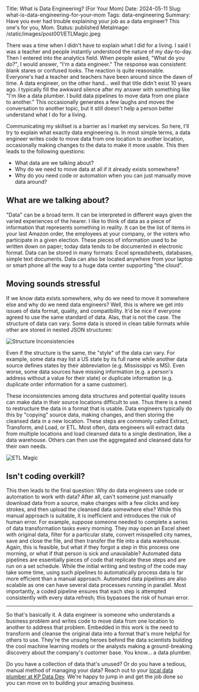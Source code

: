 Title: What is Data Engineering? (For Your Mom)
Date: 2024-05-11
Slug: what-is-data-engineering-for-your-mom
Tags: data-engineering
Summary: Have you ever had trouble explaining your job as a data engineer? This one's for you, Mom.
Status: published
MetaImage: /static/images/post001/ETLMagic.jpeg

There was a time when I didn't have to explain what I did for a living. I said I was a teacher and people instantly understood the nature of my day-to-day. Then I entered into the analytics field. When people asked, "What do you do?", I would answer, "I'm a data engineer." The response was consistent: blank stares or confused looks. The reaction is quite reasonable. Everyone's had a teacher and teachers have been around since the dawn of time. A data engineer, on the other hand... well that title didn't exist 10 years ago. I typically fill the awkward silence after my answer with something like "I'm like a data plumber. I build data pipelines to move data from one place to another." This occasionally generates a few laughs and moves the conversation to another topic, but it still doesn't help a person better understand what I do for a living. 

Communicating my skillset is a barrier as I market my services. So here, I'll try to explain what exactly data engineering is. In most simple terms, a data engineer writes code to move data from one location to another location, occasionally making changes to the data to make it more usable. This then leads to the following questions: 

- What data are we talking about?
- Why do we need to move data at all if it already exists somewhere?
- Why do you need code or automation when you can just manually move data around?

## What are we talking about?
"Data" can be a broad term. It can be interpreted in different ways given the varied experiences of the hearer. I like to think of data as a piece of information that represents something in reality. It can be the list of items in your last Amazon order, the employees at your company, or the voters who participate in a given election. These pieces of information used to be written down on paper; today data tends to be documented in electronic format. Data can be stored in many formats: Excel spreadsheets, databases, simple text documents. Data can also be located anywhere from your laptop or smart phone all the way to a huge data center supporting "the cloud".

## Moving sounds stressful
If we know data exists somewhere, why do we need to move it somewhere else and why do we need data engineers? Well, this is where we get into issues of data format, quality, and compatibility. It'd be nice if everyone agreed to use the same standard of data. Alas, that is not the case. The structure of data can vary. Some data is stored in clean table formats while other are stored in nested JSON structures: 

![Structure Inconsistencies](/static/images/post001/TabularVsJson.jpeg)

Even if the structure is the same, the "style" of the data can vary. For example, some data may list a US state by its full name while another data source defines states by their abbreviation (e.g. Mississippi vs MS). Even worse, some data sources have missing information (e.g. a person's address without a value for their state) or duplicate information (e.g. duplicate order information for a same customer). 

These inconsistencies among data structures and potential quality issues can make data in their source locations difficult to use. Thus there is a need to restructure the data in a format that is usable. Data engineers typically do this by "copying" source data, making changes, and then storing the cleansed data in a new location. These steps are commonly called Extract, Transform, and Load, or ETL. 
Most often, data engineers will extract data from multiple locations and load cleansed data to a single destination, like a data warehouse. Others can then use the aggregated and cleansed data for their own needs. 

![ETL Magic](/static/images/post001/ETLMagic.jpeg)

## Isn't coding overkill?
This then leads to the final question: Why do data engineers use code or automation to work with data? After all, can't someone just manually download data from a source, make changes with a few clicks and key strokes, and then upload the cleansed data somewhere else? While this manual approach is suitable, it is inefficient and introduces the risk of human error. For example, suppose someone needed to complete a series of data transformation tasks every morning. They may open an Excel sheet with original data, filter for a particular state, convert misspelled city names, save and close the file, and then transfer the file into a data warehouse. Again, this is feasible, but what if they forgot a step in this process one morning, or what if that person is sick and unavailable? Automated data pipelines are essentially pieces of code that replicate these steps and are run on a set schedule. While the initial writing and testing of the code may take some time, using such pipelines to automatically process data is far more efficient than a manual approach. Automated data pipelines are also scalable as one can have several data processes running in parallel. Most importantly, a coded pipeline ensures that each step is attempted consistently with every data refresh; this bypasses the risk of human error. 

---

So that's basically it. A data engineer is someone who understands a business problem and writes code to move data from one location to another to address that problem. Embedded in this work is the need to transform and cleanse the original data into a format that's more helpful for others to use. They're the unsung heroes behind the data scientists building the cool machine learning models or the analysts making a ground-breaking discovery about the company's customer base. You know... a data plumber. 

Do you have a collection of data that's unused? Or do you have a tedious, manual method of managing your data? Reach out to your [local data plumber at KP Data Dev](https://kpdata.dev). We're happy to jump in and get the job done so you can move on to building your amazing business. 
